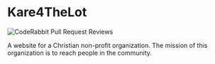 # Kare4TheLot

![CodeRabbit Pull Request Reviews](https://img.shields.io/coderabbit/prs/github/brandonAdame/kare4thelot-site?utm_source=oss&utm_medium=github&utm_campaign=brandonAdame%2Fkare4thelot-site&labelColor=171717&color=FF570A&link=https%3A%2F%2Fcoderabbit.ai&label=CodeRabbit+Reviews)

A website for a Christian non-profit organization. The mission of this organization is to reach people in the community.

